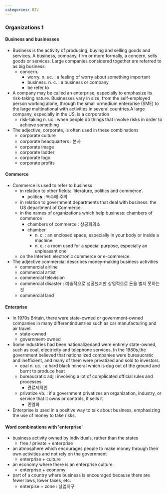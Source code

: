 ```yaml
---
categories: BIV
---
```


### Organizations 1

#### Business and businesses

* Business is the activity of producing, buying and selling goods and services. A business, company, firm or more formally, a concern, sells goods or services. Large companies considered together are referred to as big business.
  * concern.
    * worry. n. uc. : a feeling of worry about something important
    * business.  n. c. : a business or company
    * be refer to 
* A company may be called an enterprise, especially to emphasize its risk-taking nature. Businesses vary in size, from the self-employed person working alone, through the small ormedium enterprise (SME) to the large multinational with activities in several countries.A large company, especially in the US, is a corporation
  * risk-taking n. uc  : when people do things that involve risks in order to achieve something 
* The adjective, corporate, is often used in these combinations
  * corporate culture
  * corporate headquarters : 본사
  * corporate image
  * corporate ladder
  * corporate logo
  * corporate profits

#### Commerce

* Commerce is used to refer to business
  * in relation to other fields: 'literature, politics and commerce'.
    * politic**s** : 복수에 주의
  * in relation to government departments that deal with business: the US department of Commerce.
  * in the names of organizations which help business: chambers of commerce
    * chambers of commerce : 상공회의소
    * chamber
      * <enclosed space> n. c. : an enclosed space, especially in your body or inside a machine
      * <room> n. c. : a room used for a special purpose, especially an unpleasant one
  * on the Internet: electronic commerce or e-commerce.
* The adjective commercial describes money-making business activities
  * commercial airline
  * commercial artist
  * commercial television 
  * commercial disaster : 예술적으로 성공했지만 상업적으로 돈을 벌지 못하는 것
  * commercial land

#### Enterprise

* In 1970s Britain, there were state-owned or government-owned companies in many differentindustries such as car manufacturing and air travel. 
  * state-owned 
  * government-owned
* Some industries had been nationalizedand were entirely state-owned, such as coal, electricity and telephone services. In the 1980s,the government believed that nationalized companies were bureaucratic and inefficient, and many of them were privatized and sold to investors.
  * coal n. uc. :  a hard black mineral which is dug out of the ground and burnt to produce heat 
  * bureaucratic adj : involving a lot of complicated official rules and processes
    * 관료제적인
  * privatize vb. : if a government privatizes an organization, industry, or service that it owns or controls, it sells it 
    * 민영화
* Enterprise is used in a positive way to talk about business, emphasizing the use of money to take risks.

#### Word combinations with 'enterprise'

* business activity owned by individuals, rather than the states
  * free / private + enterprise
* an atmosphere which encourages people to make money through their own activities and not rely on the government
  * enterprise + culture
* an economy where there is an enterprise culture
  * enterprise + economy
* part of a country where business is encouraged because there are fewer laws, lower taxes, etc.
  * enterpise + zone : 상업지구
